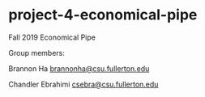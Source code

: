 # project-4-economical-pipe
Fall 2019 Economical Pipe

Group members:

Brannon Ha brannonha@csu.fullerton.edu

Chandler Ebrahimi csebra@csu.fullerton.edu
